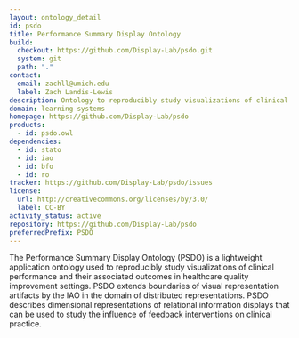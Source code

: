 ```yaml
---
layout: ontology_detail
id: psdo
title: Performance Summary Display Ontology
build:
  checkout: https://github.com/Display-Lab/psdo.git
  system: git
  path: "."
contact:
  email: zachll@umich.edu
  label: Zach Landis-Lewis
description: Ontology to reproducibly study visualizations of clinical performance
domain: learning systems
homepage: https://github.com/Display-Lab/psdo
products:
  - id: psdo.owl
dependencies:
  - id: stato
  - id: iao
  - id: bfo
  - id: ro
tracker: https://github.com/Display-Lab/psdo/issues
license:
  url: http://creativecommons.org/licenses/by/3.0/
  label: CC-BY
activity_status: active
repository: https://github.com/Display-Lab/psdo
preferredPrefix: PSDO
---
```


The Performance Summary Display Ontology (PSDO) is a lightweight application ontology used to
reproducibly study visualizations of clinical performance and their associated outcomes in 
healthcare quality improvement settings. 
PSDO extends boundaries of visual representation artifacts by the IAO in the domain of distributed
representations. 
PSDO describes dimensional representations of relational information displays that can be used to
study the influence of feedback interventions on clinical practice.
